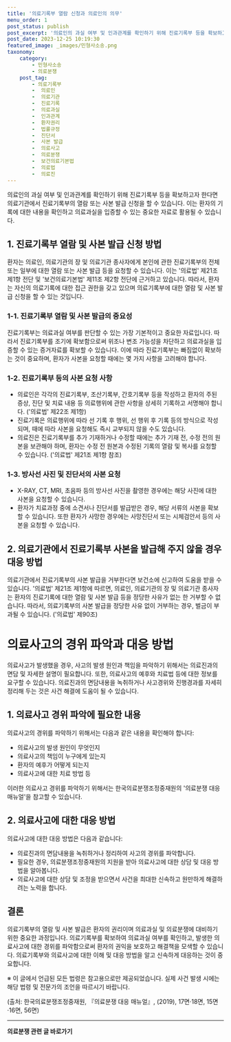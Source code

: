 ```yaml
---
title: '의료기록부 열람 신청과 의료인의 의무'
menu_order: 1
post_status: publish
post_excerpt: '의료인의 과실 여부 및 인과관계를 확인하기 위해 진료기록부 등을 확보하고자 한다면 의료기관에서 진료기록부의 열람 또는 사본 발급 신청을 할 수 있습니다. 이는 환자의 기록에 대한 내용을 확인하고 의료과실을 입증할 수 있는 중요한 자료로 활용될 수 있습니다.'
post_date: 2023-12-25 10:19:30
featured_image: _images/민형사소송.png
taxonomy:
    category:
        - 민형사소송
        - 의료분쟁
    post_tag:
        - 의료기록부
        -  의료인
        -  의료기관
        -  진료기록
        -  의료과실
        -  인과관계
        -  환자권리
        -  법률규정
        -  진단서
        -  사본 발급
        -  의료사고
        -  의료분쟁
        -  보건의료기본법
        -  의료법
        -  의료진
---
```



의료인의 과실 여부 및 인과관계를 확인하기 위해 진료기록부 등을 확보하고자 한다면 의료기관에서 진료기록부의 열람 또는 사본 발급 신청을 할 수 있습니다. 이는 환자의 기록에 대한 내용을 확인하고 의료과실을 입증할 수 있는 중요한 자료로 활용될 수 있습니다.

## 1. 진료기록부 열람 및 사본 발급 신청 방법

환자는 의료인, 의료기관의 장 및 의료기관 종사자에게 본인에 관한 진료기록부의 전체 또는 일부에 대한 열람 또는 사본 발급 등을 요청할 수 있습니다. 이는 '의료법' 제21조 제1항 전단 및 '보건의료기본법' 제11조 제2항 전단에 근거하고 있습니다. 따라서, 환자는 자신의 의료기록에 대한 접근 권한을 갖고 있으며 의료기록부에 대한 열람 및 사본 발급 신청을 할 수 있는 것입니다.

### 1-1. 진료기록부 열람 및 사본 발급의 중요성

진료기록부는 의료과실 여부를 판단할 수 있는 가장 기본적이고 중요한 자료입니다. 따라서 진료기록부를 조기에 확보함으로써 위조나 변조 가능성을 차단하고 의료과실을 입증할 수 있는 증거자료를 확보할 수 있습니다. 이에 따라 진료기록부는 빠짐없이 확보하는 것이 중요하며, 환자가 사본을 요청할 때에는 몇 가지 사항을 고려해야 합니다.

### 1-2. 진료기록부 등의 사본 요청 사항

- 의료인은 각각의 진료기록부, 조산기록부, 간호기록부 등을 작성하고 환자의 주된 증상, 진단 및 치료 내용 등 의료행위에 관한 사항을 상세히 기록하고 서명해야 합니다. ('의료법' 제22조 제1항)
- 진료기록은 의료행위에 따라 선 기록 후 행위, 선 행위 후 기록 등의 방식으로 작성되며, 때에 따라 사본을 요청해도 즉시 교부되지 않을 수도 있습니다.
- 의료진은 진료기록부를 추가 기재하거나 수정할 때에는 추가 기재 전, 수정 전의 원본을 보관해야 하며, 환자는 수정 전 원본과 수정된 기록의 열람 및 복사를 요청할 수 있습니다. ('의료법' 제21조 제1항 참조)

### 1-3. 방사선 사진 및 진단서의 사본 요청

- X-RAY, CT, MRI, 초음파 등의 방사선 사진을 촬영한 경우에는 해당 사진에 대한 사본을 요청할 수 있습니다.
- 환자가 치료과정 중에 소견서나 진단서를 발급받은 경우, 해당 서류의 사본을 확보할 수 있습니다. 또한 환자가 사망한 경우에는 사망진단서 또는 시체검안서 등의 사본을 요청할 수 있습니다.

## 2. 의료기관에서 진료기록부 사본을 발급해 주지 않을 경우 대응 방법

의료기관에서 진료기록부의 사본 발급을 거부한다면 보건소에 신고하여 도움을 받을 수 있습니다. '의료법' 제21조 제1항에 따르면, 의료인, 의료기관의 장 및 의료기관 종사자는 환자의 진료기록에 대한 열람 및 사본 발급 등을 정당한 사유가 없는 한 거부할 수 없습니다. 따라서, 의료기록부의 사본 발급을 정당한 사유 없이 거부하는 경우, 벌금이 부과될 수 있습니다. ('의료법' 제90조)

# 의료사고의 경위 파악과 대응 방법

의료사고가 발생했을 경우, 사고의 발생 원인과 책임을 파악하기 위해서는 의료진과의 면담 및 자세한 설명이 필요합니다. 또한, 의료사고의 예후와 치료법 등에 대한 정보를 요구할 수 있습니다. 의료진과의 면담내용을 녹취하거나 사고경위와 진행경과를 자세히 정리해 두는 것은 사건 해결에 도움이 될 수 있습니다.

## 1. 의료사고 경위 파악에 필요한 내용

의료사고의 경위를 파악하기 위해서는 다음과 같은 내용을 확인해야 합니다:

- 의료사고의 발생 원인이 무엇인지
- 의료사고의 책임이 누구에게 있는지
- 환자의 예후가 어떻게 되는지
- 의료사고에 대한 치료 방법 등

이러한 의료사고 경위를 파악하기 위해서는 한국의료분쟁조정중재원의 '의료분쟁 대응 매뉴얼'을 참고할 수 있습니다.

## 2. 의료사고에 대한 대응 방법

의료사고에 대한 대응 방법은 다음과 같습니다:

- 의료진과의 면담내용을 녹취하거나 정리하여 사고의 경위를 파악합니다.
- 필요한 경우, 의료분쟁조정중재원의 지원을 받아 의료사고에 대한 상담 및 대응 방법을 알아봅니다.
- 의료사고에 대한 상담 및 조정을 받으면서 사건을 최대한 신속하고 원만하게 해결하려는 노력을 합니다. 

## 결론

의료기록부의 열람 및 사본 발급은 환자의 권리이며 의료과실 및 의료분쟁에 대비하기 위한 중요한 과정입니다. 의료기록부를 확보하여 의료과실 여부를 확인하고, 발생한 의료사고에 대한 경위를 파악함으로써 환자의 권익을 보호하고 해결책을 모색할 수 있습니다. 의료기록부와 의료사고에 대한 이해 및 대응 방법을 알고 신속하게 대응하는 것이 중요합니다.

※ 이 글에서 언급된 모든 법령은 참고용으로만 제공되었습니다. 실제 사건 발생 시에는 해당 법령 및 전문가의 조언을 따르시기 바랍니다.

(출처: 한국의료분쟁조정중재원, 『의료분쟁 대응 매뉴얼』, (2019), 17면·18면, 15면·16면, 56면)
<!-- wp:separator -->
<hr class="wp-block-separator has-alpha-channel-opacity"/>
<!-- /wp:separator -->

<!-- wp:group {"backgroundColor":"base","layout":{"type":"constrained"}} -->
<div class="wp-block-group has-base-background-color has-background"><!-- wp:paragraph {"align":"center","fontSize":"medium"} -->
<p class="has-text-align-center has-large-font-size"><strong>의료분쟁 관련 글 바로가기</strong></p>
<!-- /wp:paragraph -->


<!-- wp:latest-posts
{"categories":[{"id":19793,"count":19,"description":"","link":"https://uknowlaw.com/category/%ec%9d%98%eb%a3%8c%eb%b6%84%ec%9f%81/","name":"의료분쟁","slug":"의료분쟁","taxonomy":"category","parent":0,"meta":[],"_links":{"self":[{"href":"https://uknowlaw.com/wp-json/wp/v2/categories/19793"}],"collection":[{"href":"https://uknowlaw.com/wp-json/wp/v2/categories"}],"about":[{"href":"https://uknowlaw.com/wp-json/wp/v2/taxonomies/category"}],"wp:post_type":[{"href":"https://uknowlaw.com/wp-json/wp/v2/posts?categories=19793"}],"curies":[{"name":"wp","href":"https://api.w.org/{rel}","templated":true}]}}],"postsToShow":100,"excerptLength":28,"postLayout":"grid","columns":2,"featuredImageAlign":"left","featuredImageSizeSlug":"large","fontSize":"small"} /--></div>
<!-- /wp:group -->